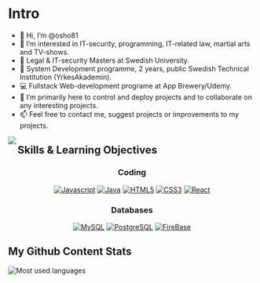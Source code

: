 # Intro 
- 👋 Hi, I’m @osho81
- 👀 I’m interested in IT-security, programming, IT-related law, martial arts and TV-shows. 
- 📁 Legal & IT-security Masters at Swedish University.
- 💾 System Development programme, 2 years, public Swedish Technical Institution (YrkesAkademin). 
- 💻 Fullstack Web-development programe at App Brewery/Udemy. 
- 💞️ I’m primarily here to control and deploy projects and to collaborate on any interesting projects. 
- 📫 Feel free to contact me, suggest projects or improvements to my projects.  


<img align="left" src="https://github-readme-stats.vercel.app/api/?username=osho81&show_icons=true&hide_border=true&theme=blue-green" />

## Skills & Learning Objectives
<div align="center">
  
<h3>Coding</h3>
  
[![Javascript](https://img.shields.io/badge/-JavaScript-F7DF1E?style=plastic&logo=JavaScript&logoColor=black)](https://jessicafarias.github.io/)
[![Java](https://img.shields.io/badge/-Java-007396?style=plastic&logo=Java&logoColor=white)](https://jessicafarias.github.io/)
[![HTML5](https://img.shields.io/badge/-HTML5-E34F26?style=plastic&logo=HTML5&logoColor=white)](https://jessicafarias.github.io/)
[![CSS3](https://img.shields.io/badge/-CSS3-1572B6?style=plastic&logo=CSS3&logoColor=white)](https://jessicafarias.github.io/)
[![React](https://img.shields.io/badge/-REACT-#61DAFB?style=plastic&logo=React&logoColor=black)](https://reactjs.org/)

<h3>Databases</h3>

[![MySQL](https://img.shields.io/badge/-MySQL-003B57?style=for-the-badge&logo=MySQL&logoColor=white)](https://jessicafarias.github.io/)
[![PostgreSQL](https://img.shields.io/badge/-PostgreSQL-336791?style=for-the-badge&logo=PostgreSQL&logoColor=white)](https://jessicafarias.github.io/)
[![FireBase](https://img.shields.io/badge/-Firebase-FFCA28?style=for-the-badge&logo=Firebase&logoColor=black)](https://jessicafarias.github.io/)
</div>

## My Github Content Stats
![Most used languages](https://github-readme-stats.vercel.app/api/top-langs/?username=osho81)

